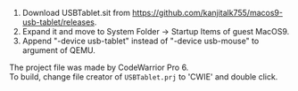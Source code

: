 1. Download USBTablet.sit from https://github.com/kanjitalk755/macos9-usb-tablet/releases.
1. Expand it and move to System Folder -> Startup Items of guest MacOS9.
1. Append "-device usb-tablet" instead of "-device usb-mouse" to argument of QEMU.

The project file was made by CodeWarrior Pro 6.  
To build, change file creator of `USBTablet.prj` to 'CWIE' and double click.
